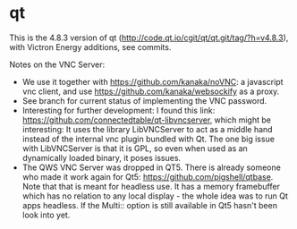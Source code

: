 # qt

This is the 4.8.3 version of qt (http://code.qt.io/cgit/qt/qt.git/tag/?h=v4.8.3), with Victron Energy
additions, see commits.

Notes on the VNC Server:
  - We use it together with https://github.com/kanaka/noVNC: a javascript vnc client, and use
  https://github.com/kanaka/websockify as a proxy.
  - See branch for current status of implementing the VNC password.
  - Interesting for further development: I found this link: https://github.com/connectedtable/qt-libvncserver,
  which might be interesting: It uses the library LibVNCServer to act as a middle hand instead of the internal
  vnc plugin bundled with Qt. The one big issue with LibVNCServer is that it is GPL, so even when used as an
  dynamically loaded binary, it poses issues.
  - The QWS VNC Server was dropped in QT5. There is already someone who made it work again for Qt5:
  https://github.com/pigshell/qtbase. Note that that is meant for headless use. It has a memory framebuffer
  which has no relation to any local display - the whole idea was to run Qt apps headless. If the Multi:: option
  is still available in Qt5 hasn't been look into yet.
  
